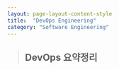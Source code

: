 ```yaml
---
layout: page-layout-content-style
title:  "DevOps Engineering"
category: "Software Engineering"
---
```


> ## DevOps 요약정리
